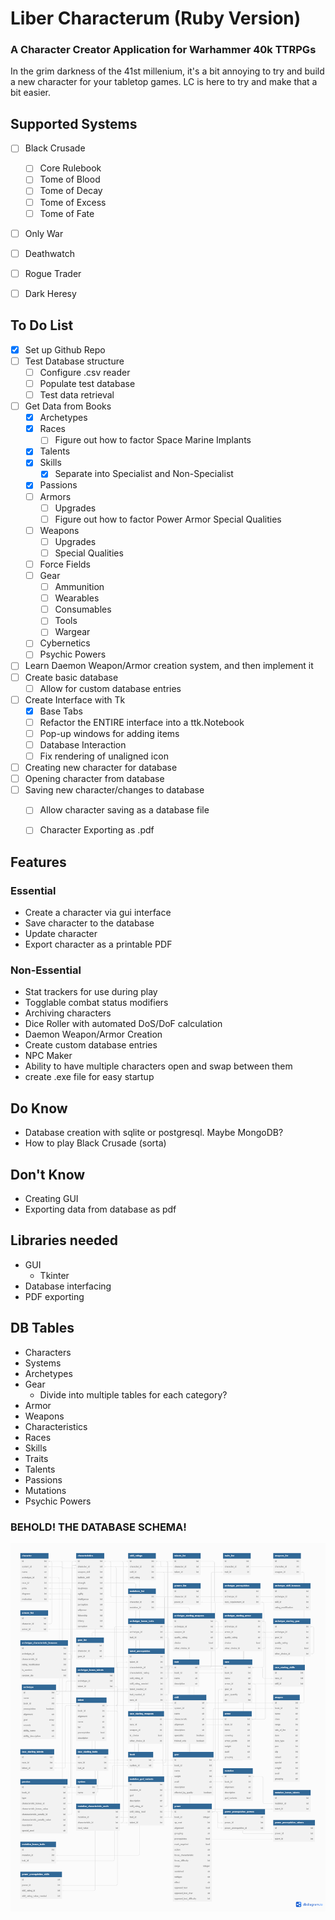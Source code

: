 # Liber Characterum (Ruby Version)
### A Character Creator Application for Warhammer 40k TTRPGs

In the grim darkness of the 41st millenium, it's a bit annoying to try and build a new character for your tabletop games. LC is here to try and make that a bit easier.


## Supported Systems
- [ ] Black Crusade
    - [ ] Core Rulebook
    - [ ] Tome of Blood
    - [ ] Tome of Decay
    - [ ] Tome of Excess
    - [ ] Tome of Fate
- [ ] Only War
- [ ] Deathwatch
- [ ] Rogue Trader
- [ ] Dark Heresy


## To Do List

- [X] Set up Github Repo
- [ ] Test Database structure
  - [ ] Configure .csv reader 
  - [ ] Populate test database
  - [ ] Test data retrieval
- [ ] Get Data from Books
  - [X] Archetypes
  - [X] Races
    - [ ] Figure out how to factor Space Marine Implants
  - [X] Talents
  - [X] Skills
    - [X] Separate into Specialist and Non-Specialist
  - [X] Passions
  - [ ] Armors
    - [ ] Upgrades
    - [ ] Figure out how to factor Power Armor Special Qualities
  - [ ] Weapons
    - [ ] Upgrades
    - [ ] Special Qualities
  - [ ] Force Fields
  - [ ] Gear
    - [ ] Ammunition
    - [ ] Wearables
    - [ ] Consumables
    - [ ] Tools
    - [ ] Wargear
  - [ ] Cybernetics
  - [ ] Psychic Powers
- [ ] Learn Daemon Weapon/Armor creation system, and then implement it
- [ ] Create basic database
    - [ ] Allow for custom database entries
- [ ] Create Interface with Tk
  - [X] Base Tabs
  - [ ] Refactor the ENTIRE interface into a ttk.Notebook
  - [ ] Pop-up windows for adding items
  - [ ] Database Interaction
  - [ ] Fix rendering of unaligned icon
- [ ] Creating new character for database
- [ ] Opening character from database
- [ ] Saving new character/changes to database
  - [ ] Allow character saving as a database file
  - [ ] Character Exporting as .pdf


## Features
### Essential
- Create a character via gui interface
- Save character to the database
- Update character
- Export character as a printable PDF

### Non-Essential
- Stat trackers for use during play
- Togglable combat status modifiers
- Archiving characters
- Dice Roller with automated DoS/DoF calculation
- Daemon Weapon/Armor Creation
- Create custom database entries
- NPC Maker
- Ability to have multiple characters open and swap between them
- create .exe file for easy startup

## Do Know
- Database creation with sqlite or postgresql. Maybe MongoDB?
- How to play Black Crusade (sorta)

## Don't Know
- Creating GUI
- Exporting data from database as pdf

## Libraries needed
- GUI
    - Tkinter
- Database interfacing
- PDF exporting

## DB Tables
- Characters
- Systems
- Archetypes
- Gear
    - Divide into multiple tables for each category?
- Armor
- Weapons
- Characteristics
- Races
- Skills
- Traits
- Talents
- Passions
- Mutations
- Psychic Powers

### BEHOLD! THE DATABASE SCHEMA!
![shema](schema.png)